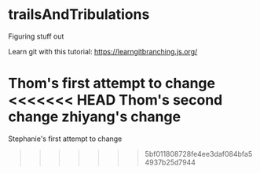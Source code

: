 # trailsAndTribulations
Figuring stuff out

Learn git with this tutorial:
https://learngitbranching.js.org/

Thom's first attempt to change
<<<<<<< HEAD
Thom's second change
zhiyang's change
=======
Stephanie's first attempt to change
>>>>>>> 5bf011808728fe4ee3daf084bfa54937b25d7944
